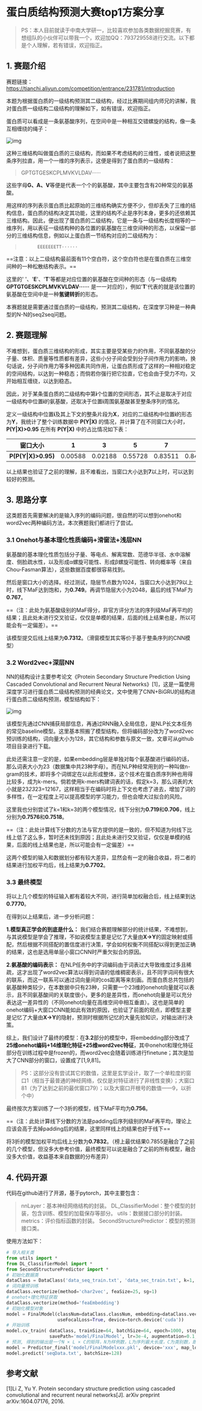 # 蛋白质结构预测大赛top1方案分享

>PS：本人目前就读于中南大学研一，比较喜欢参加各类数据挖掘竞赛，有想组队的小伙伴可以带我一个，欢迎加QQ：793729558进行交流。以下都是个人理解，若有错误，欢迎指正。

## 1. 赛题介绍

赛题链接：https://tianchi.aliyun.com/competition/entrance/231781/introduction

本题为根据蛋白质的一级结构预测其二级结构，经过比赛期间组内师兄的讲解，我对蛋白质一级结构二级结构的理解如下，如有错误，欢迎指正。

蛋白质可以看成是一条氨基酸序列，在空间中是一种相互交错螺旋的结构，像一条互相缠绕的绳子：

![img](https://github.com/wudejian789/2020TIANCHI-ProteinSecondaryStructurePrediction-TOP1/blob/master/images/fig1.png)

这种三维结构叫做蛋白质的三级结构，而如果不考虑结构的三维性，或者说把这整条序列拉直，用一个一维的序列表示，这便是得到了蛋白质的一级结构：

>GPTGTGESKCPLMVKVLDAV······

这些字母**G、A、V**等便是代表一个个的氨基酸，其中主要包含有20种常见的氨基酸。

用这样的序列表示蛋白质比起原始的三维结构确实方便不少，但却丢失了三维的结构信息，蛋白质的结构决定其功能，这里的结构不止是序列本身，更多的还依赖其三维结构。因此，便出现了蛋白质的二级结构，它是一条与一级结构长度相等的一维序列，用以表征一级结构种的各位置的氨基酸在三维空间种的形态，以保留一部分的三维结构信息，例如以上蛋白质一节结构对应的二级结构为：

>           EEEEEEETT······

==注意：以上二级结构最前面有11个空白符，这个空白符也是在蛋白质在三维空间种的一种松散结构表示。==

这里的' '、'**E**'、'**T**'等都是对应位置的氨基酸在空间种的形态（与一级结构 **GPTGTGESKCPLMVKVLDAV······** 是一一对应的），例如'**T**'代表的就是该位置的氨基酸在空间中是一种**氢键转折**的形态。

本赛题就是需要通过蛋白质的一级结构，预测其二级结构，在深度学习种是一种典型的N-N的seq2seq问题。

## 2. 赛题理解

不难想到，蛋白质三维结构的形成，其实主要是受某些力的作用，不同氨基酸的分子量、体积、质量等性质都有差异，这些小分子间会受到分子间作用力的影响，换句话说，分子间作用力等多种因素共同作用，让蛋白质形成了这样的一种相对稳定的空间结构，以达到一种稳态；而倘若你强行把它拉直，它也会由于受力不均，又开始相互缠绕，以达到稳态。

因此，对于某条蛋白质的二级结构中第**i**个位置的空间形态，其不止是取决于对应一级结构中位置**i**的氨基酸，还取决于位置**i**周围氨基酸甚至整条序列的情况。

定义一级结构中位置**i**及其上下文的整条片段为**X**，对应的二级结构中位置**i**的形态为**Y**，我统计了整个训练数据中 **P(Y|X)** 的情况，并计算了在不同窗口大小时，**P(Y|X)>0.95** 在所有 **P(Y|X)** 中的占比情况如下表：

窗口大小|1|3|5|7|9|13|…
:-:|:-:|:-:|:-:|:-:|:-:|:-:|:-:
**P(P(Y\|X)>0.95)**|0.00588|0.02188|0.55728|0.83511|0.84413|0.85431|…

以上结果也验证了之前的理解，且不难看出，当窗口大小达到**7**以上时，可以达到较好的预测。

## 3. 思路分享
这类题首先需要解决的是输入序列的编码问题，很自然的可以想到onehot和word2vec两种编码方法，本次赛题我们都进行了尝试。

### 3.1 Onehot与基本理化性质编码+滑窗法+浅层NN
氨基酸的基本理化性质包括分子量、等电点、解离常数、范德华半径、水中溶解度、侧脸疏水性，以及形成α螺旋可能性、形成β螺旋可能性、转向概率等（来自Chou-Fasman算法），这些数据百度都很容易找到。

然后是窗口大小的选择。经过测试，隐层节点数为1024，当窗口大小达到79以上时，线下MaF达到饱和，为**0.749**。再调节隐层大小为2048，最后的线下MaF为**0.767**。

==（注：此处为氨基酸级别的MaF得分，非官方评分方法的序列级MaF再平均的结果；且此处未进行交叉验证，仅仅是单模的结果，后面的线上结果也是，所以可能会有一定偏差）。==

该模型提交后线上结果为**0.7312**。（滑窗模型其实等价于基于整条序列的CNN模型）

### 3.2 Word2vec+深层NN
NN的结构设计主要参考论文《Protein Secondary Structure Prediction Using Cascaded Convolutional and Recurrent Neural Networks》[1]，这是一篇使用深度学习进行蛋白质二级结构预测的经典论文，文中使用了CNN+BiGRU的结构进行蛋白质二级结构预测，模型结构如下：

![img](https://github.com/wudejian789/2020TIANCHI-ProteinSecondaryStructurePrediction-TOP1/blob/master/images/fig2.png)

该模型先通过CNN捕获局部信息，再通过RNN融入全局信息，是NLP长文本任务的常见baseline模型。这里基本照搬了模型结构，但将编码部分改为了word2vec预训练的结构，词向量大小为128，其它结构和参数与原文一致，文章可从github项目目录进行下载。

此处还需注意一定的是，如果embedding层是单独对每个氨基酸进行编码的话，那么词表大小为23（数据集中共23种字母）。而在NLP种经常用到的一种叫做n-gram的技术，即将多个词绑定在以此形成整体，这个技术在蛋白质序列种也用得比较多，成为k-mers。倘若使用k-mers构建词表的话，假定k=3，那么词表的大小就是23*23*23=12167，这样相当于在编码时将上下文也考虑了进去，增加了词的多样性，在一定程度上可以提高模型的学习能力，但也会增大过拟合的风险。

这里我也分别尝试了k=1和k=3的两个模型情况，线下分别为**0.719**和**0.706**，线上分别为**0.7576**和**0.7518**。

==（注：此处计算线下分数的方法与官方提供的是一致的，但不知道为何线下比线上低了这么多，暂时还未找到原因；且此处未进行交叉验证，仅仅是单模的结果，后面的线上结果也是，所以可能会有一定偏差）==

这两个模型的输入和数据划分都有较大差异，显然会有一定的融合收益，将二者的结果进行加权平均后，线上结果为**0.7702**。

### 3.3 最终模型
将以上几个模型的特征输入都有着较大不同，进行简单加权融合后，线上结果到达**0.7770**。

在得到以上结果后，进一步分析问题：

**1.模型真正学会的到底是什么：** 我们结合赛题理解部分的统计结果，不难想到，与其说模型是学会了推理，不如说模型主要是记忆了大量由**X->Y**的固定映射或搭配，然后根据不同搭配的置信度进行决策，学会如何权衡不同搭配以得到更加正确的结果，这也是选用单层小窗口CNN时严重欠拟合的原因。

**2.氨基酸的编码表示：** 在NLP任务中的字词编码由于词表过大导致维度过多且稀疏，这才出现了word2vec算法以得到词语的低维稠密表示，且不同字词间有很大的联系，而这一联系可以通过词向量间的cos距离等来刻画。而蛋白质总共包括的氨基酸种类较少，在本数据中只有23种，只需要一个23维的onehot向量就可以表示，且不同氨基酸间的关联度很小，更多的是差异性，而onehot向量是可以充分表达这一差异性的（不同onehot向量在高维空间中相互垂直）。这也是简单的onehot编码+大窗口CNN能如此有效的原因，也验证了前面的观点，即模型主要是记忆了大量由**X->Y**的隐射，预测时根据所记忆的大量先验知识，对输出进行决策。

综上，我们设计了最终的模型：在**3.2**部分的模型中，将embedding部分改成了**25维onehot编码+14维理化特征+25维word2vec特征**，其中onehot和理化特征部分在训练过程中是frozen的，而word2vec会随着训练进行finetune；其次是加大了CNN部分的窗口，设置成了[1,9,81]。

>PS：这部分没有尝试其它的数值，这里是玄学设计，取了一个单粒度的窗口1（相当于最普通的神经网络，仅仅是对特征进行了非线性变换）；大窗口81（为了达到之前的最优窗口79）；以及大窗口开根号的数值——9，以折个中）

最终按次方案训练了一个3折的模型，线下MaF平均为**0.756**。

==（注：此处计算线下分数的方法是padding后序列级别的MaF再平均，理论上应该会高于去掉padding后的结果，这里同样线上的结果也好于线下==

将3折的模型加权平均后线上分数为**0.7832**。（榜上最优结果0.7855是融合了之前的几个模型，但没多大参考价值，最终模型可以说是融合了之前的所有模型，融合没多大价值，收益基本来自数据的分布差异）

## 4. 代码开源
代码在github进行了开源，基于pytorch，其中主要包含：
>nnLayer：基本神经网络结构的封装。
>DL_ClassifierModel：整个模型的封装，包含训练、模型的加载保存等部分。
>utils：数据接口部分的封装。
>metrics：评价指标函数的封装。
>SecondStructurePredictor：模型的预测接口类。

使用方法如下：
```python
# 导入相关类
from utils import *
from DL_ClassifierModel import *
from SecondStructurePredictor import *
# 初始化数据类
dataClass = DataClass('data_seq_train.txt', 'data_sec_train.txt', k=1, validSize=0.3, minCount=0)
# 词向量预训练
dataClass.vectorize(method='char2vec', feaSize=25, sg=1)
# onehot+理化特征获取
dataClass.vectorize(method='feaEmbedding')
# 初始化模型对象
model = FinalModel(classNum=dataClass.classNum, embedding=dataClass.vector['embedding'], feaEmbedding=dataClass.vector['feaEmbedding'], 
                   useFocalLoss=True, device=torch.device('cuda'))
# 开始训练
model.cv_train( dataClass, trainSize=64, batchSize=64, epoch=1000, stopRounds=100, earlyStop=30, saveRounds=1,
                savePath='model/FinalModel', lr=3e-4, augmentation=0.1, kFold=3)
# 预测, 得到的输出是一个N × L × C的矩阵，N为样例数，L为序列最大长度，C为类别数，即得到的是各序列各位置得到各类别上的概率。
model = Predictor_final('model/FinalModelxxx.pkl', device='xxx', map_location='xxx')
model.predict('seqData.txt', batchSize=128)
```

## 参考文献
[1]Li Z, Yu Y. Protein secondary structure prediction using cascaded convolutional and recurrent neural networks[J]. arXiv preprint arXiv:1604.07176, 2016.